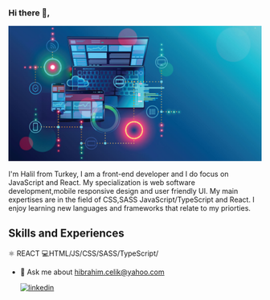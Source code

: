 ### Hi there 👋,

![Front-End Development](https://github.com/halilibrahimcelik/halilibrahimcelik/blob/main/banner.jpg)

I'm Halil from Turkey, I am a front-end developer and I do focus on JavaScript and React. My specialization is web software development,mobile responsive design and user friendly UI. My main expertises are in the field of CSS,SASS JavaScript/TypeScript and React. I enjoy learning new languages and frameworks that relate to my priorties.  
## Skills and Experiences
:atom_symbol:  REACT
:computer:HTML/JS/CSS/SASS/TypeScript/


- 💬 Ask me about hibrahim.celik@yahoo.com



  [<img src='https://cdn.jsdelivr.net/npm/simple-icons@3.0.1/icons/linkedin.svg' alt='linkedin' width='20' height='20'>](https://www.linkedin.com/in/halil-ibrahim-celik)   

